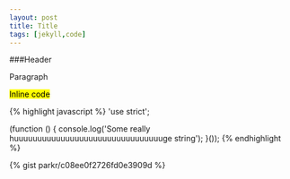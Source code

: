 ```yaml
---
layout: post
title: Title
tags: [jekyll,code]
---
```


###Header

Paragraph

<mark>Inline code</mark>

{% highlight javascript %}
'use strict';

(function () {
console.log('Some really huuuuuuuuuuuuuuuuuuuuuuuuuuuuuuuuge string');
}());
{% endhighlight %}
<div class="more"></div>

<span data-height="250" data-theme-id="178" data-slug-hash="BLytG" data-user="malyw" data-default-tab="result" class="codepen"></span>

{% gist parkr/c08ee0f2726fd0e3909d %}




